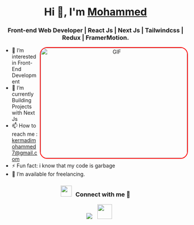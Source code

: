 <h1 align="center">Hi 👋, I'm <a href="https://100rabhcsmc.github.io/Me.io/" target="blank">
Mohammed</a></h1>
<h3 align="center">Front-end Web Developer | React Js | Next Js | Tailwindcss | Redux | FramerMotion.</h3>

<a target="_blank" align="center">
  <img align="right" top="500" height="300" width="400" alt="GIF" style="border-radius: 20px;border: 2px solid red;" src="https://media.giphy.com/media/SWoSkN6DxTszqIKEqv/giphy.gif">
</a>

- 👀 I’m interested in Front-End Development
- 🌱 I’m currently Building Projects with Next Js
- 📫 How to reach me : kermadimohammed7@gmail.com
- ⚡ Fun fact: i know that my code is garbage
- 🤝 I’m available for freelancing.
<h3 align="center" > <img src="https://media.giphy.com/media/iY8CRBdQXODJSCERIr/giphy.gif" width="30" height="30" style="margin-right: 10px;">Connect with me 🤝 </h3>

<p align="center">

 <div align="center"  class="icons-social" style="margin-left: 10px;">
        <a style="margin-left: 10px;"  target="_blank" href="https://www.linkedin.com/in/kermadi-mohamed-31018b285">
			<img src="https://img.icons8.com/doodle/40/000000/linkedin--v2.png"></a>
        <a style="margin-left: 10px;"  target="_blank" href="https://www.facebook.com/kermadimohamed">
			<img width="40" height="40" src="https://img.icons8.com/doodle/40/000000/facebook--v2.png"></a>
   
 </div>

</p>
